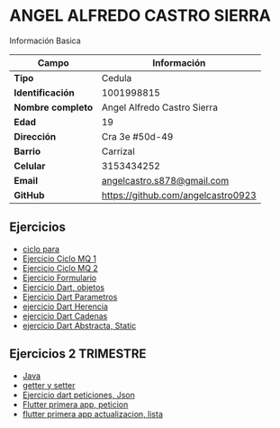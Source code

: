 # ANGEL ALFREDO CASTRO SIERRA
Información Basica

| Campo | Información |
| --- | --- |
| **Tipo** | Cedula |
| **Identificación** | 1001998815 |
| **Nombre completo** | Angel Alfredo Castro Sierra|
| **Edad** | 19 |
| **Dirección** | Cra 3e #50d-49|
| **Barrio** | Carrizal |
| **Celular** | 3153434252 |
| **Email** | angelcastro.s878@gmail.com |
| **GitHub** | https://github.com/angelcastro0923 |

## Ejercicios
- [ciclo para](adso4.md)
- [Ejercicio Ciclo MQ 1](adso5.md)
- [Ejercicio Ciclo MQ 2](adso6.md)
- [Ejercicio Formulario](adso7.md)
- [Ejercicio Dart, objetos](adso8.md)
- [Ejercicio Dart Parametros](adso9.md)
- [ejercicio Dart Herencia](adso10.md)
- [ejercicio Dart Cadenas](adso11.md)
- [ejercicio Dart Abstracta, Static](adso12.md)
## Ejercicios 2 TRIMESTRE
- [Java](ejercicio_java.md)
- [getter y setter](getter_y_setter.md)
- [Ejercicio dart peticiones, Json](ejercicio_json.md)
- [Flutter primera app, peticion](adso13.md)
- [flutter primera app actualizacion, lista](adso14.md)


